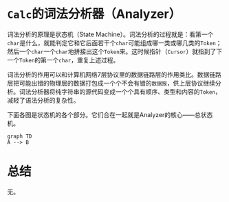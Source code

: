 # `Calc`的词法分析器（Analyzer）

词法分析的原理是状态机（State Machine）。词法分析的过程就是：看第一个`char`是什么，就能判定它和它后面若干个`char`可能组成哪一类或哪几类的`Token`；然后一个`char`一个`char`地拼接出这个`Token`来。这时候指针（`Cursor`）就指到了下一个`Token`的第一个`char`，重复上述过程。

词法分析的作用可以和计算机网络7层协议里的数据链路层的作用类比。数据链路层把可能出错的物理层的数据打包成一个个不会有错的`数据报`，供上层协议继续分析。词法分析器将纯字符串的源代码变成一个个具有顺序、类型和内容的`Token`，减轻了语法分析的复杂性。

下面各图是状态机的各个部分。它们合在一起就是Analyzer的核心——总状态机。

```Mermaid
graph TD
A --> B
```


# 总结

无。

